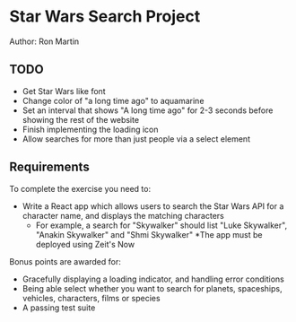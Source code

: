 # Star Wars Search Project

Author: Ron Martin

## TODO
 * Get Star Wars like font
 * Change color of "a long time ago" to aquamarine
 * Set an interval that shows "A long time ago" for 2-3 seconds before showing the rest of the website
 * Finish implementing the loading icon
 * Allow searches for more than just people via a select element

## Requirements
To complete the exercise you need to:

* Write a React app which allows users to search the Star Wars API for a character name, and displays the matching characters
    * For example, a search for "Skywalker" should list "Luke Skywalker", "Anakin Skywalker" and "Shmi Skywalker"
*The app must be deployed using Zeit's Now

Bonus points are awarded for:

* Gracefully displaying a loading indicator, and handling error conditions
* Being able select whether you want to search for planets, spaceships, vehicles, characters, films or species
* A passing test suite